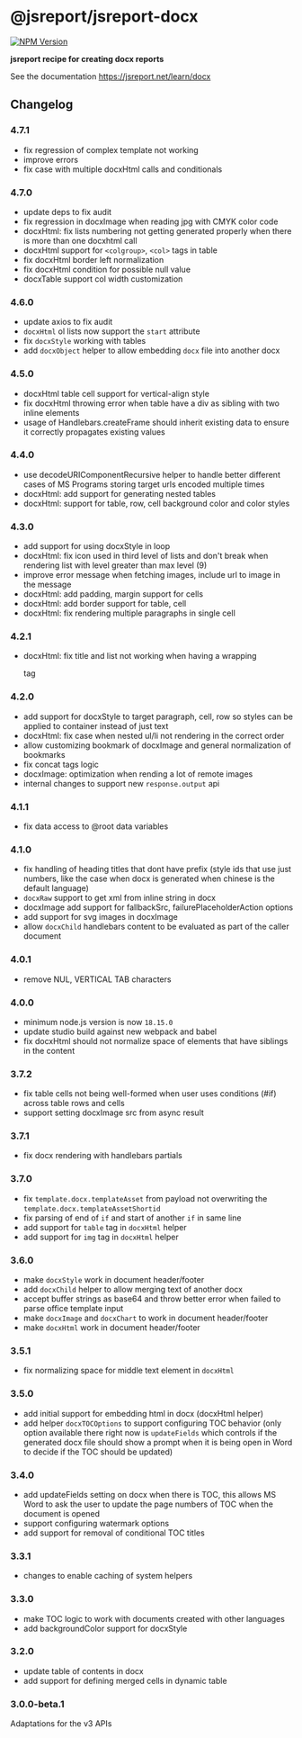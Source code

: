 # @jsreport/jsreport-docx
[![NPM Version](http://img.shields.io/npm/v/@jsreport/jsreport-docx.svg?style=flat-square)](https://npmjs.com/package/@jsreport/jsreport-docx)

**jsreport recipe for creating docx reports**

See the documentation https://jsreport.net/learn/docx

## Changelog

### 4.7.1    

- fix regression of complex template not working
- improve errors
- fix case with multiple docxHtml calls and conditionals

### 4.7.0

- update deps to fix audit
- fix regression in docxImage when reading jpg with CMYK color code
- docxHtml: fix lists numbering not getting generated properly when there is more than one docxhtml call
- docxHtml support for `<colgroup>`, `<col>` tags in table
- fix docxHtml border left normalization
- fix docxHtml condition for possible null value
- docxTable support col width customization

### 4.6.0

- update axios to fix audit
- `docxHtml` ol lists now support the `start` attribute
- fix `docxStyle` working with tables
- add `docxObject` helper to allow embedding `docx` file into another docx

### 4.5.0

- docxHtml table cell support for vertical-align style
- fix docxHtml throwing error when table have a div as sibling with two inline elements
- usage of Handlebars.createFrame should inherit existing data to ensure it correctly propagates existing values

### 4.4.0

- use decodeURIComponentRecursive helper to handle better different cases of MS Programs storing target urls encoded multiple times
- docxHtml: add support for generating nested tables
- docxHtml: support for table, row, cell background color and color styles

### 4.3.0

- add support for using docxStyle in loop
- docxHtml: fix icon used in third level of lists and don't break when rendering list with level greater than max level (9)
- improve error message when fetching images, include url to image in the message
- docxHtml: add padding, margin support for cells
- docxHtml: add border support for table, cell
- docxHtml: fix rendering multiple paragraphs in single cell

### 4.2.1

- docxHtml: fix title and list not working when having a wrapping <p> tag

### 4.2.0

- add support for docxStyle to target paragraph, cell, row so styles can be applied to container instead of just text
- docxHtml: fix case when nested ul/li not rendering in the correct order
- allow customizing bookmark of docxImage and general normalization of bookmarks
- fix concat tags logic
- docxImage: optimization when rending a lot of remote images
- internal changes to support new `response.output` api

### 4.1.1

- fix data access to @root data variables

### 4.1.0

- fix handling of heading titles that dont have prefix (style ids that use just numbers, like the case when docx is generated when chinese is the default language)
- `docxRaw` support to get xml from inline string in docx
- docxImage add support for fallbackSrc, failurePlaceholderAction options
- add support for svg images in docxImage
- allow `docxChild` handlebars content to be evaluated as part of the caller document

### 4.0.1

- remove NUL, VERTICAL TAB characters

### 4.0.0

- minimum node.js version is now `18.15.0`
- update studio build against new webpack and babel
- fix docxHtml should not normalize space of elements that have siblings in the content

### 3.7.2

- fix table cells not being well-formed when user uses conditions (#if) across table rows and cells
- support setting docxImage src from async result

### 3.7.1

- fix docx rendering with handlebars partials

### 3.7.0

- fix `template.docx.templateAsset` from payload not overwriting the `template.docx.templateAssetShortid`
- fix parsing of end of `if` and start of another `if` in same line
- add support for `table` tag in `docxHtml` helper
- add support for `img` tag in `docxHtml` helper

### 3.6.0

- make `docxStyle` work in document header/footer
- add `docxChild` helper to allow merging text of another docx
- accept buffer strings as base64 and throw better error when failed to parse office template input
- make `docxImage` and `docxChart` to work in document header/footer
- make `docxHtml` work in document header/footer

### 3.5.1

- fix normalizing space for middle text element in `docxHtml`

### 3.5.0

- add initial support for embedding html in docx (docxHtml helper)
- add helper `docxTOCOptions` to support configuring TOC behavior (only option available there right now is `updateFields` which controls if the generated docx file should show a prompt when it is being open in Word to decide if the TOC should be updated)

### 3.4.0

- add updateFields setting on docx when there is TOC, this allows MS Word to ask the user to update the page numbers of TOC when the document is opened
- support configuring watermark options
- add support for removal of conditional TOC titles

### 3.3.1

- changes to enable caching of system helpers

### 3.3.0

- make TOC logic to work with documents created with other languages
- add backgroundColor support for docxStyle

### 3.2.0

- update table of contents in docx
- add support for defining merged cells in dynamic table

### 3.0.0-beta.1

Adaptations for the v3 APIs
